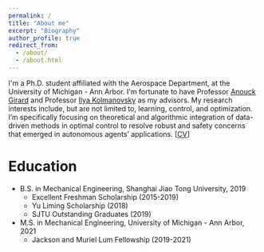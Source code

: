 ```yaml
---
permalink: /
title: "About me"
excerpt: "Biography"
author_profile: true
redirect_from: 
  - /about/
  - /about.html
---
```


I'm a Ph.D. student affiliated with the Aerospace Department, at the University of Michigan - Ann Arbor. I'm fortunate to have Professor [Anouck Girard](https://vodca.engin.umich.edu/) and Professor [Ilya Kolmanovsky](https://sites.google.com/a/umich.edu/kolmanovsky/) as my advisors. My research interests include, but are not limited to, learning, control, and optimization. I’m specifically focusing on theoretical and algorithmic integration of data-driven methods in optimal control to resolve robust and safety concerns that emerged in autonomous agents’ applications. [[CV](http://XiaoLiSean.github.io/files/resume.pdf)]

Education
======
* B.S. in Mechanical Engineering, Shanghai Jiao Tong University, 2019
  * Excellent Freshman Scholarship (2015-2019)
  * Yu Liming Scholarship (2018)
  * SJTU Outstanding Graduates (2019)
* M.S. in Mechanical Engineering, University of Michigan - Ann Arbor, 2021
  * Jackson and Muriel Lum Fellowship (2019-2021)

<!-- Hobbits
======
* Basketball
* Swimming -->